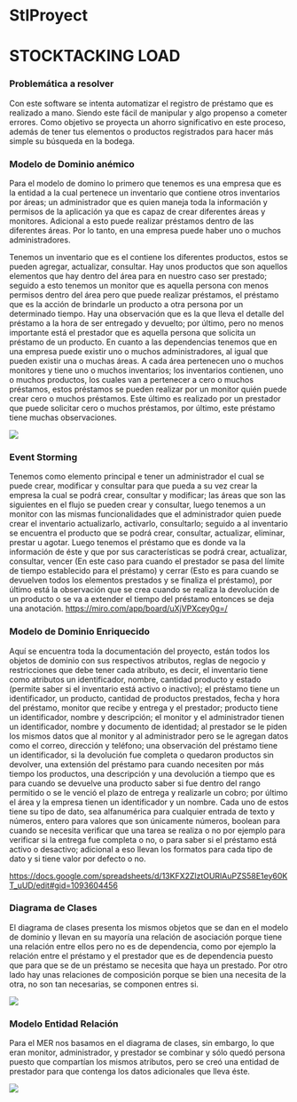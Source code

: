 # StlProyect

# STOCKTACKING LOAD

### Problemática a resolver
Con este software se intenta automatizar el registro de préstamo que es realizado a mano. Siendo este fácil de manipular y algo propenso a cometer errores.
 ​Como objetivo se proyecta un ahorro significativo en este proceso, además de tener tus elementos o productos registrados para hacer más simple su búsqueda en la bodega.​

### Modelo de Dominio anémico

Para el modelo de domino lo primero que tenemos es una empresa que es la entidad a la cual pertenece un inventario que contiene otros inventarios por áreas; un administrador que es quien maneja toda la información y permisos de la aplicación ya que es capaz de crear diferentes áreas y monitores. Adicional a esto puede realizar préstamos dentro de las diferentes áreas. Por lo tanto, en una empresa puede haber uno o muchos administradores.

Tenemos un inventario que es el contiene los diferentes productos, estos se pueden agregar, actualizar, consultar. Hay unos productos que son aquellos elementos que hay dentro del área para en nuestro caso ser prestado; seguido a esto tenemos un monitor que es aquella persona con menos permisos dentro del área pero que puede realizar préstamos, el préstamo que es la acción de brindarle un producto a otra persona por un determinado tiempo. Hay una observación que es la que lleva el detalle del préstamo a la hora de ser entregado y devuelto; por último, pero no menos importante está el prestador que es aquella persona que solicita un préstamo de un producto. En cuanto a las dependencias tenemos que en una empresa puede existir uno o muchos administradores, al igual que pueden existir una o muchas áreas. A cada área pertenecen uno o muchos monitores y tiene uno o muchos inventarios; los inventarios contienen, uno o muchos productos, los cuales van a pertenecer a cero o muchos préstamos, estos préstamos se pueden realizar por un monitor quién puede crear cero o muchos préstamos. Este último es realizado por un prestador que puede solicitar cero o muchos préstamos, por último, este préstamo tiene muchas observaciones.

![](https://cdn.discordapp.com/attachments/1010673900398587974/1039674395750301747/image.png)


### Event Storming
Tenemos como elemento principal e tener un administrador el cual se puede crear, modificar y consultar para que pueda a su vez crear la empresa la cual se podrá crear, consultar y modificar;  las áreas que son las siguientes en el flujo se pueden crear y consultar, luego tenemos a un monitor con las mismas funcionalidades que el administrador quien puede crear el inventario actualizarlo, activarlo, consultarlo; seguido a al inventario se encuentra el producto que se podrá crear, consultar, actualizar, eliminar, prestar u agotar. Luego tenemos el préstamo que es donde va la información de éste y que por sus características se podrá crear, actualizar, consultar, vencer (En este caso para cuando el prestador se pasa del límite de tiempo establecido para el préstamo) y cerrar (Esto es para cuando se devuelven todos los elementos prestados y se finaliza el préstamo), por último está la observación que se crea cuando se realiza la devolución de un producto o se va a extender el tiempo del préstamo entonces se deja una anotación.
<https://miro.com/app/board/uXjVPXcey0g=/>

### Modelo de Dominio Enriquecido

Aquí se encuentra toda la documentación del proyecto, están todos los objetos de dominio con sus respectivos atributos, reglas de negocio y restricciones que debe tener cada atributo, es decir, el inventario tiene como atributos un identificador, nombre, cantidad producto y estado (permite saber si el inventario está activo o inactivo); el préstamo tiene un identificador, un producto, cantidad de productos prestados, fecha y hora del préstamo, monitor que recibe y entrega y el prestador; producto tiene un identificador, nombre y descripción; el monitor y el administrador tienen un identificador, nombre y documento de identidad; al prestador se le piden los mismos datos que al monitor y al administrador pero se le agregan datos como el correo, dirección y teléfono; una observación del préstamo tiene un identificador, si la devolución fue completa o quedaron productos sin devolver, una extensión del préstamo para cuando necesiten por más tiempo los productos, una descripción y una devolución a tiempo que es para cuando se devuelve una producto saber si fue dentro del rango permitido o se le venció el plazo de entrega y realizarle un cobro; por último el área y la empresa tienen un identificador y un nombre. Cada uno de estos tiene su tipo de dato, sea alfanumérica para cualquier entrada de texto y números, entero para valores que son únicamente números, boolean para cuando se necesita verificar que una tarea se realiza o no por ejemplo para verificar si la entrega fue completa o no, o para saber si el préstamo está activo o desactivo; adicional a eso llevan los formatos para cada tipo de dato y si tiene valor por defecto o no.

https://docs.google.com/spreadsheets/d/13KFX2ZlztOURlAuPZS58E1ey60KT_uUD/edit#gid=1093604456

### Diagrama de Clases 
El diagrama de clases presenta los mismos objetos que se dan en el modelo de dominio y llevan en su mayoría una relación de asociación porque tiene una relación entre ellos pero no es de dependencia, como por ejemplo la relación entre el préstamo y el prestador que es de dependencia puesto que para que se de un préstamo se necesita que haya un prestado. Por otro lado hay unas relaciones de composición porque se bien una necesita de la otra, no son tan necesarias, se componen entres si.

![](https://cdn.discordapp.com/attachments/1010673900398587974/1039707845748346960/ClassDiagram1.png)

### Modelo Entidad Relación

Para el MER nos basamos en el diagrama de clases, sin embargo, lo que eran monitor, administrador, y prestador se combinar y sólo quedó persona puesto que compartían los mismos atributos, pero se creó una entidad de prestador para que contenga los datos adicionales que lleva éste. 

![](https://cdn.discordapp.com/attachments/1010673900398587974/1039717978079514654/Relational_1.png)
